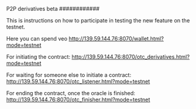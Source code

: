 P2P derivatives beta
############

This is instructions on how to participate in testing the new feature on the testnet.

Here you can spend veo
http://139.59.144.76:8070/wallet.html?mode=testnet

For initiating the contract:
http://139.59.144.76:8070/otc_derivatives.html?mode=testnet

For waiting for someone else to initiate a contract:
http://139.59.144.76:8070/otc_listener.html?mode=testnet

For ending the contract, once the oracle is finished:
http://139.59.144.76:8070/otc_finisher.html?mode=testnet